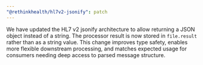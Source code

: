 ```yaml
---
"@rethinkhealth/hl7v2-jsonify": patch
---
```


We have updated the HL7 v2 jsonify architecture to allow returning a JSON object instead of a string. The processor result is now stored in `file.result` rather than as a string value. This change improves type safety, enables more flexible downstream processing, and matches expected usage for consumers needing deep access to parsed message structure.
